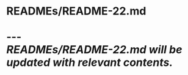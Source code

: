 # READMEs/README-22.md <br><br> --- <br> _READMEs/README-22.md will be updated with relevant contents._